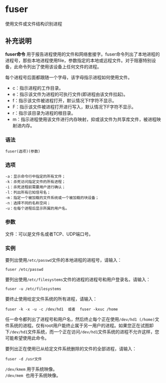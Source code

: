 fuser
===

使用文件或文件结构识别进程

## 补充说明

**fuser命令** 用于报告进程使用的文件和网络套接字。fuser命令列出了本地进程的进程号，那些本地进程使用file，参数指定的本地或远程文件。对于阻塞特别设备，此命令列出了使用该设备上任何文件的进程。

每个进程号后面都跟随一个字母，该字母指示进程如何使用文件。

*   c：指示进程的工作目录。
*   e：指示该文件为进程的可执行文件(即进程由该文件拉起)。
*   f：指示该文件被进程打开，默认情况下f字符不显示。
*   F：指示该文件被进程打开进行写入，默认情况下F字符不显示。
*   r：指示该目录为进程的根目录。
*   m：指示进程使用该文件进行内存映射，抑或该文件为共享库文件，被进程映射进内存。

### 语法  

```
fuser(选项)(参数)
```

### 选项  

```
-a：显示命令行中指定的所有文件；
-k：杀死访问指定文件的所有进程；
-i：杀死进程前需要用户进行确认；
-l：列出所有已知信号名；
-m：指定一个被加载的文件系统或一个被加载的块设备；
-n：选择不同的名称空间；
-u：在每个进程后显示所属的用户名。
```

### 参数  

文件：可以是文件名或者TCP、UDP端口号。

### 实例  

要列出使用`/etc/passwd`文件的本地进程的进程号，请输入：

```
fuser /etc/passwd
```

要列出使用`/etc/filesystems`文件的进程的进程号和用户登录名，请输入：

```
fuser -u /etc/filesystems
```

要终止使用给定文件系统的所有进程，请输入：

```
fuser -k -x -u -c /dev/hd1  或者  fuser -kxuc /home
```

任一命令都列出了进程号和用户名，然后终止每个正在使用`/dev/hd1 (/home)`文件系统的进程。仅有root用户能终止属于另一用户的进程。如果您正在试图卸下`/dev/hd1`文件系统，而一个正在访问`/dev/hd1`文件系统的进程不允许这样，您可能希望使用此命令。

要列出正在使用已从给定文件系统删除的文件的全部进程，请输入：

```
fuser -d /usr文件
```

`/dev/kmem` 用于系统映像。  
`/dev/mem`  也用于系统映像。


<!-- Linux命令行搜索引擎：https://jaywcjlove.github.io/linux-command/ -->